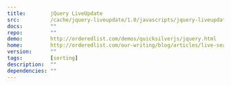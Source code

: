 ```yaml
---
title:        jQuery LiveUpdate
src:          /cache/jquery-liveupdate/1.0/javascripts/jquery-liveupdate.js
docs:         ""
repo:         ""
demo:         http://orderedlist.com/demos/quicksilverjs/jquery.html
home:         http://orderedlist.com/our-writing/blog/articles/live-search-with-quicksilver-style-for-jquery/
version:      ""
tags:         [sorting]
description:  ""
dependencies: ""
---
```


